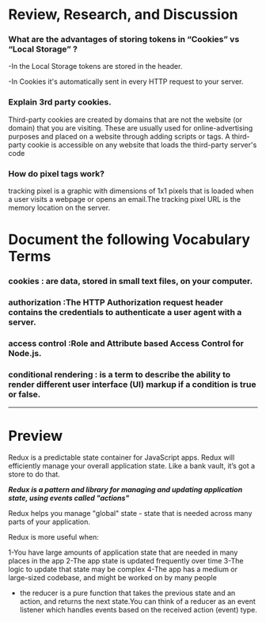 # Review, Research, and Discussion


### What are the advantages of storing tokens in “Cookies” vs “Local Storage” ?

-In the Local Storage tokens are stored in the header.

-In Cookies it's automatically sent in every HTTP request to your server.


### Explain 3rd party cookies.

Third-party cookies are created by domains that are not the website (or domain) that you are visiting. These are usually used for online-advertising purposes and placed on a website through adding scripts or tags. A third-party cookie is accessible on any website that loads the third-party server's code


### How do pixel tags work?

 tracking pixel is a graphic with dimensions of 1x1 pixels that is loaded when a user visits a webpage or opens an email.The tracking pixel URL is the memory location on the server. 

# Document the following Vocabulary Terms

### cookies : are data, stored in small text files, on your computer.


### authorization :The HTTP Authorization request header contains the credentials to authenticate a user agent with a server.


### access control :Role and Attribute based Access Control for Node.js.


### conditional rendering : is a term to describe the ability to render different user interface (UI) markup if a condition is true or false.


-------------------------------------------------------------------

# Preview 

Redux is a predictable state container for JavaScript apps.
Redux will efficiently manage your overall application state. Like a bank vault, it’s got a store to do that.

***Redux is a pattern and library for managing and updating application state, using events called "actions"***

Redux helps you manage "global" state - state that is needed across many parts of your application.


Redux is more useful when:

1-You have large amounts of application state that are needed in many places in the app
2-The app state is updated frequently over time
3-The logic to update that state may be complex
4-The app has a medium or large-sized codebase, and might be worked on by many people



- the reducer is a pure function that takes the previous state and an action, and returns the next state.You can think of a reducer as an event listener which handles events based on the received action (event) type.


